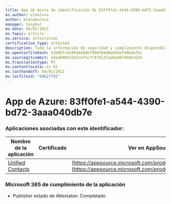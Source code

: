 ```yaml
---
title: App de Azure de identificación de 83ff0fe1-a544-4390-bd72-3aaa040db7e
ms.author: elmalova
author: elenamalova
manager: tonybal
ms.date: 04/01/2022
ms.topic: article
ms.service: attestation
certification_type: attested
description: Toda la información de seguridad y cumplimiento disponible para 83ff0fe1-a544-4390-bd72-3aaaa040db7e.
ms.openlocfilehash: 53d8bfcbe9944e04b799d784d0e0d5efd06abfdc
ms.sourcegitcommit: ddedb98532d7cef5cff47b137aa0ad87494b163d
ms.translationtype: MT
ms.contentlocale: es-ES
ms.lasthandoff: 04/02/2022
ms.locfileid: "64627742"
---
```

# <a name="azure-app-id-83ff0fe1-a544-4390-bd72-3aaaa040db7e"></a>App de Azure: 83ff0fe1-a544-4390-bd72-3aaa040db7e


### <a name="apps-associated-with-this-id"></a>Aplicaciones asociadas con este identificador:
| **Nombre de la aplicación** | **Certificado** | **Ver en AppSource** |
|--------------|---------------|-----------------------|
| [Unified Contacts](../forward/WA200003877.md) |  | [https://appsource.microsoft.com/product/office/WA200003877](https://appsource.microsoft.com/product/office/WA200003877) |

### <a name="microsoft-365-app-compliance-status"></a>Microsoft 365 de cumplimiento de la aplicación
- Publisher estado de Attestaton: Completado

